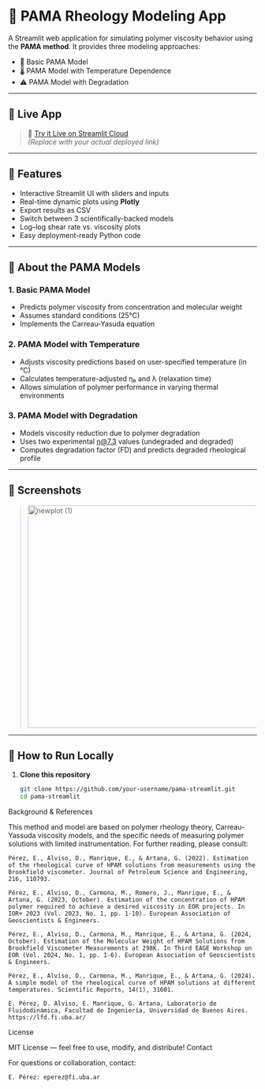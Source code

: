 # 🧪 PAMA Rheology Modeling App

A Streamlit web application for simulating polymer viscosity behavior using the **PAMA method**. It provides three modeling approaches:
- 📘 Basic PAMA Model
- 🌡️ PAMA Model with Temperature Dependence
- ⚠️ PAMA Model with Degradation

---

## 🔗 Live App

> 🚀 [Try it Live on Streamlit Cloud](https://your-app-url.streamlit.app)  
*(Replace with your actual deployed link)*

---

## 📌 Features

- Interactive Streamlit UI with sliders and inputs
- Real-time dynamic plots using **Plotly**
- Export results as CSV
- Switch between 3 scientifically-backed models
- Log–log shear rate vs. viscosity plots
- Easy deployment-ready Python code

---

## 🧠 About the PAMA Models

### 1. Basic PAMA Model
- Predicts polymer viscosity from concentration and molecular weight
- Assumes standard conditions (25°C)
- Implements the Carreau-Yasuda equation

### 2. PAMA Model with Temperature
- Adjusts viscosity predictions based on user-specified temperature (in °C)
- Calculates temperature-adjusted η₀ and λ (relaxation time)
- Allows simulation of polymer performance in varying thermal environments

### 3. PAMA Model with Degradation
- Models viscosity reduction due to polymer degradation
- Uses two experimental η@7.3 values (undegraded and degraded)
- Computes degradation factor (FD) and predicts degraded rheological profile

---

## 📸 Screenshots

> <img width="704" height="450" alt="newplot (1)" src="https://github.com/user-attachments/assets/06ef81a7-a774-49dd-a6b1-f45f02c3075a" />


---

## 🔧 How to Run Locally

1. **Clone this repository**
   ```bash
   git clone https://github.com/your-username/pama-streamlit.git
   cd pama-streamlit


Background & References

This method and model are based on polymer rheology theory, Carreau-Yassuda viscosity models, and the specific needs of measuring polymer solutions with limited instrumentation. For further reading, please consult:

    Pérez, E., Alviso, D., Manrique, E., & Artana, G. (2022). Estimation of the rheological curve of HPAM solutions from measurements using the Brookfield viscometer. Journal of Petroleum Science and Engineering, 216, 110793.
    
    Pérez, E., Alviso, D., Carmona, M., Romero, J., Manrique, E., & Artana, G. (2023, October). Estimation of the concentration of HPAM polymer required to achieve a desired viscosity in EOR projects. In IOR+ 2023 (Vol. 2023, No. 1, pp. 1-10). European Association of Geoscientists & Engineers.

    Pérez, E., Alviso, D., Carmona, M., Manrique, E., & Artana, G. (2024, October). Estimation of the Molecular Weight of HPAM Solutions from Brookfield Viscometer Measurements at 298K. In Third EAGE Workshop on EOR (Vol. 2024, No. 1, pp. 1-6). European Association of Geoscientists & Engineers.

    Pérez, E., Alviso, D., Carmona, M., Manrique, E., & Artana, G. (2024). A simple model of the rheological curve of HPAM solutions at different temperatures. Scientific Reports, 14(1), 31601.

    E. Pérez, D. Alviso, E. Manrique, G. Artana, Laboratorio de Fluidodinámica, Facultad de Ingeniería, Universidad de Buenos Aires. https://lfd.fi.uba.ar/

    

License

MIT License — feel free to use, modify, and distribute!
Contact

For questions or collaboration, contact:

    E. Pérez: eperez@fi.uba.ar
